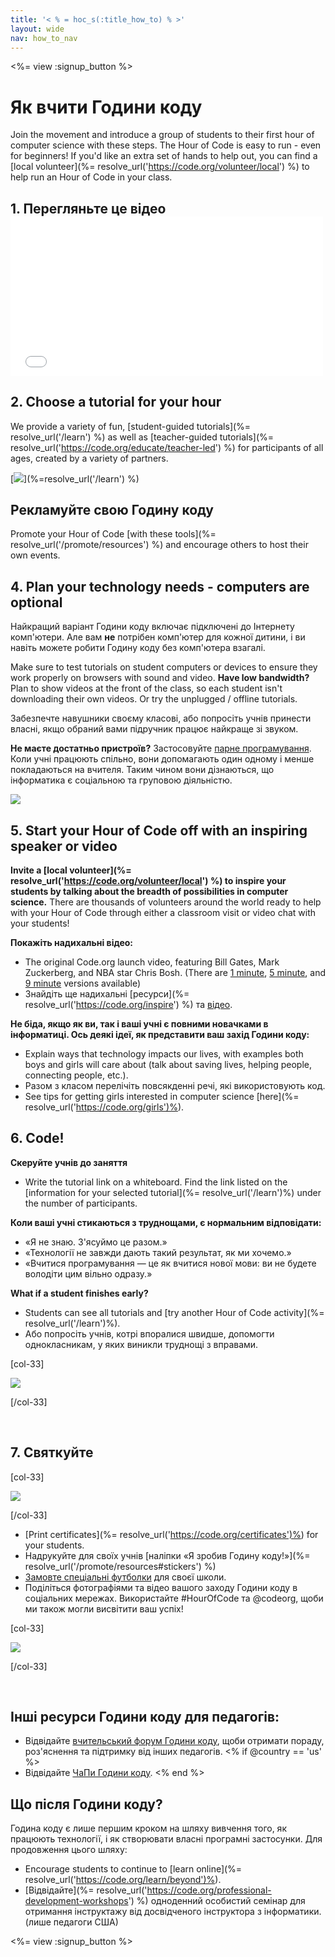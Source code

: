 ```yaml
---
title: '< % = hoc_s(:title_how_to) % >'
layout: wide
nav: how_to_nav
---
```

<%= view :signup_button %>

<h1>Як вчити Години коду</h1>

Join the movement and introduce a group of students to their first hour of computer science with these steps. The Hour of Code is easy to run - even for beginners! If you'd like an extra set of hands to help out, you can find a [local volunteer](%= resolve_url('https://code.org/volunteer/local') %) to help run an Hour of Code in your class.

## 1. Перегляньте це відео <iframe width="500" height="255" src="//www.youtube.com/embed/SrnvvWDm73k" frameborder="0" allowfullscreen mark="crwd-mark"></iframe> 

## 2. Choose a tutorial for your hour

We provide a variety of fun, [student-guided tutorials](%= resolve_url('/learn') %) as well as [teacher-guided tutorials](%= resolve_url('https://code.org/educate/teacher-led') %) for participants of all ages, created by a variety of partners.

[![](/images/fit-700/tutorials.png)](%=resolve_url('/learn') %)

## Рекламуйте свою Годину коду

Promote your Hour of Code [with these tools](%= resolve_url('/promote/resources') %) and encourage others to host their own events.

## 4. Plan your technology needs - computers are optional

Найкращий варіант Години коду включає підключені до Інтернету комп'ютери. Але вам **не** потрібен комп'ютер для кожної дитини, і ви навіть можете робити Годину коду без комп'ютера взагалі.

Make sure to test tutorials on student computers or devices to ensure they work properly on browsers with sound and video. **Have low bandwidth?** Plan to show videos at the front of the class, so each student isn't downloading their own videos. Or try the unplugged / offline tutorials.

Забезпечте навушники своєму класові, або попросіть учнів принести власні, якщо обраний вами підручник працює найкраще зі звуком.

**Не маєте достатньо пристроїв?** Застосовуйте [парне програмування](https://www.youtube.com/watch?v=vgkahOzFH2Q). Коли учні працюють спільно, вони допомагають один одному і менше покладаються на вчителя. Таким чином вони дізнаються, що інформатика є соціальною та груповою діяльністю.

<img src="/images/fit-350/group_ipad.jpg" />

## 5. Start your Hour of Code off with an inspiring speaker or video

**Invite a [local volunteer](%= resolve_url('https://code.org/volunteer/local') %) to inspire your students by talking about the breadth of possibilities in computer science.** There are thousands of volunteers around the world ready to help with your Hour of Code through either a classroom visit or video chat with your students!

**Покажіть надихальні відео:**

- The original Code.org launch video, featuring Bill Gates, Mark Zuckerberg, and NBA star Chris Bosh. (There are [1 minute](https://www.youtube.com/watch?v=qYZF6oIZtfc), [5 minute](https://www.youtube.com/watch?v=nKIu9yen5nc), and [9 minute](https://www.youtube.com/watch?v=dU1xS07N-FA) versions available)
- Знайдіть ще надихальні [ресурси](%= resolve_url('https://code.org/inspire') %) та [відео](https://www.youtube.com/playlist?list=PLzdnOPI1iJNfpD8i4Sx7U0y2MccnrNZuP).

**Не біда, якщо як ви, так і ваші учні є повними новачками в інформатиці. Ось деякі ідеї, як представити ваш захід Години коду:**

- Explain ways that technology impacts our lives, with examples both boys and girls will care about (talk about saving lives, helping people, connecting people, etc.).
- Разом з класом перелічіть повсякденні речі, які використовують код.
- See tips for getting girls interested in computer science [here](%= resolve_url('https://code.org/girls')%).

## 6. Code!

**Скеруйте учнів до заняття**

- Write the tutorial link on a whiteboard. Find the link listed on the [information for your selected tutorial](%= resolve_url('/learn')%) under the number of participants.

**Коли ваші учні стикаються з труднощами, є нормальним відповідати:**

- «Я не знаю. З'ясуймо це разом.»
- «Технології не завжди дають такий результат, як ми хочемо.»
- «Вчитися програмування — це як вчитися нової мови: ви не будете володіти цим вільно одразу.»

**What if a student finishes early?**

- Students can see all tutorials and [try another Hour of Code activity](%= resolve_url('/learn')%).
- Або попросіть учнів, котрі впоралися швидше, допомогти однокласникам, у яких виникли труднощі з вправами.

[col-33]

![](/images/fit-250/highschoolgirls.jpeg)

[/col-33]

<p style="clear:both">&nbsp;</p>

## 7. Святкуйте

[col-33]

![](/images/fit-300/boy-certificate.jpg)

[/col-33]

- [Print certificates](%= resolve_url('https://code.org/certificates')%) for your students.
- Надрукуйте для своїх учнів [наліпки «Я зробив Годину коду!»](%= resolve_url('/promote/resources#stickers') %)
- [Замовте спеціальні футболки](http://blog.code.org/post/132608499493/hour-of-code-shirts-and-more) для своєї школи.
- Поділіться фотографіями та відео вашого заходу Години коду в соціальних мережах. Використайте #HourOfCode та @codeorg, щоби ми також могли висвітити ваш успіх!

[col-33]

![](/images/fit-260/highlight-certificates.jpg)

[/col-33]

<p style="clear:both">&nbsp;</p>

## Інші ресурси Години коду для педагогів:

- Відвідайте [вчительський форум Години коду](http://forum.code.org/c/plc/hour-of-code), щоби отримати пораду, роз'яснення та підтримку від інших педагогів. <% if @country == 'us' %>
- Відвідайте [ЧаПи Години коду](https://support.code.org/hc/en-us/categories/200147083-Hour-of-Code). <% end %>

## Що після Години коду?

Година коду є лише першим кроком на шляху вивчення того, як працюють технології, і як створювати власні програмні застосунки. Для продовження цього шляху:

- Encourage students to continue to [learn online](%= resolve_url('https://code.org/learn/beyond')%).
- [Відвідайте](%= resolve_url('https://code.org/professional-development-workshops') %) одноденний особистий семінар для отримання інструктажу від досвідченого інструктора з інформатики. (лише педагоги США)

<%= view :signup_button %>